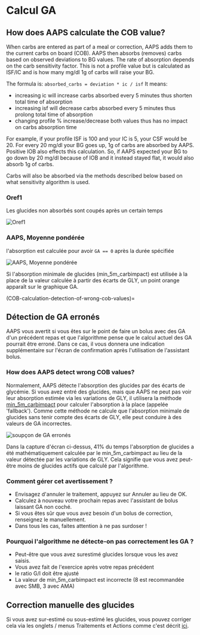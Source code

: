 # Calcul GA

## How does AAPS calculate the COB value?

When carbs are entered as part of a meal or correction, AAPS adds them to the current carbs on board (COB). AAPS then absorbs (removes) carbs based on observed deviations to BG values. The rate of absorption depends on the carb sensitivity factor. This is not a profile value but is calculated as ISF/IC and is how many mg/dl 1g of carbs will raise your BG.

The formula is: `absorbed_carbs = deviation * ic / isf` It means:
* increasing ic will increase carbs absorbed every 5 minutes thus shorten total time of absorption
* increasing isf will decrease carbs absorbed every 5 minutes thus prolong total time of absorption
* changing profile % increase/decrease both values thus has no impact on carbs absorption time

For example, if your profile ISF is 100 and your IC is 5, your CSF would be 20. For every 20 mg/dl your BG goes up, 1g of carbs are absorbed by AAPS. Positive IOB also effects this calculation. So, if AAPS expected your BG to go down by 20 mg/dl because of IOB and it instead stayed flat, it would also absorb 1g of carbs.

Carbs will also be absorbed via the methods described below based on what sensitivity algorithm is used.

### Oref1

Les glucides non absorbés sont coupés après un certain temps

![Oref1](../images/cob_oref0_orange_II.png)

### AAPS, Moyenne pondérée

l'absorption est calculée pour avoir `GA == 0` après la durée spécifiée

![AAPS, Moyenne pondérée](../images/cob_aaps2_orange_II.png)

Si l'absorption minimale de glucides (min_5m_carbimpact) est utilisée à la place de la valeur calculée à partir des écarts de GLY, un point orange apparaît sur le graphique GA.

(COB-calculation-detection-of-wrong-cob-values)=

## Détection de GA erronés

AAPS vous avertit si vous êtes sur le point de faire un bolus avec des GA d'un précédent repas et que l'algorithme pense que le calcul actuel des GA pourrait être erroné. Dans ce cas, il vous donnera une indication supplémentaire sur l'écran de confirmation après l'utilisation de l'assistant bolus.

### How does AAPS detect wrong COB values?

Normalement, AAPS détecte l'absorption des glucides par des écarts de glycémie. Si vous avez entré des glucides, mais que AAPS ne peut pas voir leur absorption estimée via les variations de GLY, il utilisera la méthode [min_5m_carbimpact](../Configuration/Config-Builder.md?highlight=min_5m_carbimpact#absorption-settings) pour calculer l'absorption à la place (appelée 'fallback'). Comme cette méthode ne calcule que l'absorption minimale de glucides sans tenir compte des écarts de GLY, elle peut conduire à des valeurs de GA incorrectes.

![soupçon de GA erronés](../images/Calculator_SlowCarbAbsorption.png)

Dans la capture d'écran ci-dessus, 41% du temps l'absorption de glucides a été mathématiquement calculée par le min_5m_carbimpact au lieu de la valeur détectée par les variations de GLY.  Cela signifie que vous avez peut-être moins de glucides actifs que calculé par l'algorithme.

### Comment gérer cet avertissement ?

- Envisagez d'annuler le traitement, appuyez sur Annuler au lieu de OK.
- Calculez à nouveau votre prochain repas avec l'assistant de bolus laissant GA non coché.
- Si vous êtes sûr que vous avez besoin d'un bolus de correction, renseignez le manuellement.
- Dans tous les cas, faites attention à ne pas surdoser !

### Pourquoi l'algorithme ne détecte-on pas correctement les GA ?

- Peut-être que vous avez surestimé glucides lorsque vous les avez saisis.
- Vous avez fait de l'exercice après votre repas précédent
- le ratio G/I doit être ajusté
- La valeur de min_5m_carbimpact est incorrecte (8 est recommandée avec SMB, 3 avec AMA)

## Correction manuelle des glucides

Si vous avez sur-estimé ou sous-estimé les glucides, vous pouvez corriger cela via les onglets / menus Traitements et Actions comme c'est décrit [ici](Screenshots-carb-correction).
